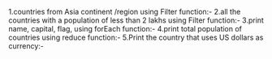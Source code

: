 1.countries from Asia continent /region using Filter function:- 2.all the countries with a population of less than 2 lakhs using Filter function:- 3.print name, capital, flag, using forEach function:- 4.print total population of countries using reduce function:- 5.Print the country that uses US dollars as currency:-